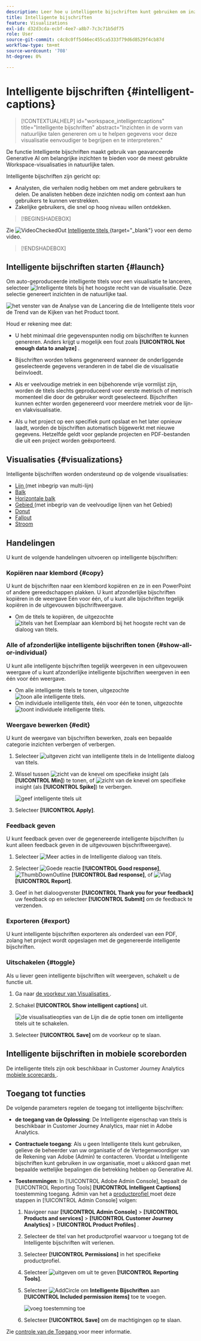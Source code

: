 ```yaml
---
description: Leer hoe u intelligente bijschriften kunt gebruiken om inzichten in de natuurlijke taal te genereren voor trends in het oppervlak binnen visualisaties.
title: Intelligente bijschriften
feature: Visualizations
exl-id: d32d3cda-ecbf-4ee7-a8b7-7c3c71b5df75
role: User
source-git-commit: c4c8c0ff5d46ec455ca5333f79d6d8529f4cb87d
workflow-type: tm+mt
source-wordcount: '708'
ht-degree: 0%

---
```


# Intelligente bijschriften {#intelligent-captions}

>[!CONTEXTUALHELP]
>id="workspace_intelligentcaptions"
>title="Intelligente bijschriften"
>abstract="Inzichten in de vorm van natuurlijke talen genereren om u te helpen gegevens voor deze visualisatie eenvoudiger te begrijpen en te interpreteren."


De functie Intelligente bijschriften maakt gebruik van geavanceerde Generative AI om belangrijke inzichten te bieden voor de meest gebruikte Workspace-visualisaties in natuurlijke talen.

Intelligente bijschriften zijn gericht op:

* Analysten, die verhalen nodig hebben om met andere gebruikers te delen. De analisten hebben deze inzichten nodig om context aan hun gebruikers te kunnen verstrekken.
* Zakelijke gebruikers, die snel op hoog niveau willen ontdekken.

>[!BEGINSHADEBOX]

Zie ![ VideoCheckedOut ](/help/assets/icons/VideoCheckedOut.svg) [ Intelligente titels ](https://video.tv.adobe.com/v/3443144/?quality=12&learn=on&captions=dut){target="_blank"} voor een demo video.

>[!ENDSHADEBOX]


## Intelligente bijschriften starten {#launch}

Om auto-geproduceerde intelligente titels voor een visualisatie te lanceren, selecteer ![ Intelligente titels ](/help/assets/icons/AI.svg) bij het hoogste recht van de visualisatie. Deze selectie genereert inzichten in de natuurlijke taal.

![ het venster van de Analyse van de Lancering die de Intelligente titels voor de Trend van de Kijken van het Product toont. ](assets/intelligent-captions.gif)


Houd er rekening mee dat:

* U hebt minimaal drie gegevenspunten nodig om bijschriften te kunnen genereren. Anders krijgt u mogelijk een fout zoals **[!UICONTROL Not enough data to analyze]** .

* Bijschriften worden telkens gegenereerd wanneer de onderliggende geselecteerde gegevens veranderen in de tabel die de visualisatie beïnvloedt.

* Als er veelvoudige metriek in een bijbehorende vrije vormlijst zijn, worden de titels slechts geproduceerd voor eerste metrisch of metrisch momenteel die door de gebruiker wordt geselecteerd. Bijschriften kunnen echter worden gegenereerd voor meerdere metriek voor de lijn- en vlakvisualisatie.

* Als u het project op een specifiek punt opslaat en het later opnieuw laadt, worden de bijschriften automatisch bijgewerkt met nieuwe gegevens. Hetzelfde geldt voor geplande projecten en PDF-bestanden die uit een project worden geëxporteerd.


## Visualisaties {#visualizations}

Intelligente bijschriften worden ondersteund op de volgende visualisaties:

* [ Lijn ](line.md) (met inbegrip van multi-lijn)
* [Balk](bar.md)
* [Horizontale balk](horizontal-bar.md)
* [ Gebied ](area.md) (met inbegrip van de veelvoudige lijnen van het Gebied)
* [Donut](donut.md)
* [Fallout](fallout/fallout-flow.md)
* [Stroom](c-flow/flow.md)

<!--
Here is an example of what intelligent captions could look like:

![Intelligent captions for Line visualization including Seasonality, Min, Max, Spike, and Decline.](assets/captions.png)
-->

## Handelingen

U kunt de volgende handelingen uitvoeren op intelligente bijschriften:

### Kopiëren naar klembord {#copy}

U kunt de bijschriften naar een klembord kopiëren en ze in een PowerPoint of andere gereedschappen plakken. U kunt afzonderlijke bijschriften kopiëren in de weergave Eén voor één, of u kunt alle bijschriften tegelijk kopiëren in de uitgevouwen bijschriftweergave.

* Om de titels te kopiëren, de uitgezochte ![ titels van het Exemplaar aan klembord ](/help/assets/icons/Copy.svg) bij het hoogste recht van de dialoog van titels.

### Alle of afzonderlijke intelligente bijschriften tonen  {#show-all-or-individual}

U kunt alle intelligente bijschriften tegelijk weergeven in een uitgevouwen weergave of u kunt afzonderlijke intelligente bijschriften weergeven in een één voor één weergave.

* Om alle intelligente titels te tonen, uitgezochte ![ toon alle intelligente titels ](/help/assets/icons/Maximize.svg).
* Om individuele intelligente titels, één voor één te tonen, uitgezochte ![ toont individuele intelligente titels ](/help/assets/icons/Minimize.svg).

### Weergave bewerken {#edit}

U kunt de weergave van bijschriften bewerken, zoals een bepaalde categorie inzichten verbergen of verbergen.

1. Selecteer ![ uitgeven zicht van intelligente titels ](/help/assets/icons/EditInLight.svg) in de Intelligente dialoog van titels.

1. Wissel tussen ![ zicht van de knevel ](/help/assets/icons/Visibility.svg) om specifieke insight (als **[!UICONTROL Min]**) te tonen, of ![ zicht van de knevel ](/help/assets/icons/VisibilityOff.svg) om specifieke insight (als **[!UICONTROL Spike]**) te verbergen.

   ![ geef intelligente titels ](assets/edit-intelligent-captions.png) uit

1. Selecteer **[!UICONTROL Apply]**.


### Feedback geven

U kunt feedback geven over de gegenereerde intelligente bijschriften (u kunt alleen feedback geven in de uitgevouwen bijschriftweergave).

1. Selecteer ![ Meer acties ](/help/assets/icons/More.svg) in de Intelligente dialoog van titels.

1. Selecteer ![ Goede reactie ](/help/assets/icons/ThumbUpOutline.svg) **[!UICONTROL Good response]**, ![ ThumbDownOutline ](/help/assets/icons/ThumbDownOutline.svg) **[!UICONTROL Bad response]**, of ![ Vlag ](/help/assets/icons/Flag.svg) **[!UICONTROL Report]**.

1. Geef in het dialoogvenster **[!UICONTROL Thank you for your feedback]** uw feedback op en selecteer **[!UICONTROL Submit]** om de feedback te verzenden.

### Exporteren {#export}

U kunt intelligente bijschriften exporteren als onderdeel van een PDF, zolang het project wordt opgeslagen met de gegenereerde intelligente bijschriften.

### Uitschakelen {#toggle}

Als u liever geen intelligente bijschriften wilt weergeven, schakelt u de functie uit.

1. Ga naar [ de voorkeur van Visualisaties ](/help/analysis-workspace/user-preferences.md#visualizations-preferences).
1. Schakel **[!UICONTROL Show intelligent captions]** uit.

   ![ de visualisatieopties van de Lijn die de optie tonen om intelligente titels uit te schakelen.](assets/toggle-captions.png)

1. Selecteer **[!UICONTROL Save]** om de voorkeur op te slaan.


## Intelligente bijschriften in mobiele scoreborden

De intelligente titels zijn ook beschikbaar in Customer Journey Analytics [ mobiele scorecards ](https://experienceleague.adobe.com/nl/docs/analytics-platform/using/cja-dashboards/manage-scorecard#captions).

## Toegang tot functies

De volgende parameters regelen de toegang tot intelligente bijschriften:

* **de toegang van de Oplossing**: De Intelligente eigenschap van titels is beschikbaar in Customer Journey Analytics, maar niet in Adobe Analytics.

* **Contractuele toegang**: Als u geen Intelligente titels kunt gebruiken, gelieve de beheerder van uw organisatie of de Vertegenwoordiger van de Rekening van Adobe (Admin) te contacteren. Voordat u Intelligente bijschriften kunt gebruiken in uw organisatie, moet u akkoord gaan met bepaalde wettelijke bepalingen die betrekking hebben op Generative AI.

* **Toestemmingen**: In [!UICONTROL Adobe Admin Console], bepaalt de [!UICONTROL Reporting Tools] **[!UICONTROL Intelligent Captions]** toestemming toegang. Admin van het a [ productprofiel ](https://helpx.adobe.com/nl/enterprise/using/manage-product-profiles.html) moet deze stappen in [!UICONTROL Admin Console] volgen:
   1. Navigeer naar **[!UICONTROL Admin Console]** > **[!UICONTROL Products and services]** > **[!UICONTROL Customer Journey Analytics]** > **[!UICONTROL Product Profiles]** .
   1. Selecteer de titel van het productprofiel waarvoor u toegang tot de Intelligente bijschriften wilt verlenen.
   1. Selecteer **[!UICONTROL Permissions]** in het specifieke productprofiel.
   1. Selecteer ![ uitgeven ](/help/assets/icons/Edit.svg) om uit te geven **[!UICONTROL Reporting Tools]**.
   1. Selecteer ![ AddCircle ](/help/assets/icons/AddCircle.svg) om **Intelligente Bijschriften** aan **[!UICONTROL Included permission items]** toe te voegen.

      ![ voeg toestemming ](./assets/intelligent-captions-permissions.png) toe

   1. Selecteer **[!UICONTROL Save]** om de machtigingen op te slaan.

Zie [ controle van de Toegang ](/help/technotes/access-control.md#access-control) voor meer informatie.
